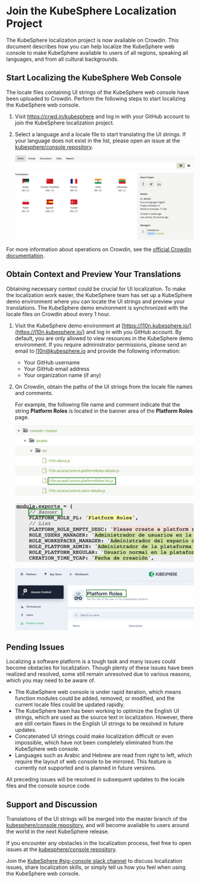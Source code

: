 # Join the KubeSphere Localization Project

The KubeSphere localization project is now available on Crowdin. This document describes how you can help localize the KubeSphere web console to make KubeSphere available to users of all regions, speaking all languages, and from all cultural backgrounds.

## Start Localizing the KubeSphere Web Console

The locale files containing UI strings of the KubeSphere web console have been uploaded to Crowdin. Perform the following steps to start localizing the KubeSphere web console.

1. Visit https://crwd.in/kubesphere and log in with your GitHub account to join the KubeSphere localization project.

2. Select a language and a locale file to start translating the UI strings. If your language does not exist in the list, please open an issue at the [kubesphere/console repository](https://github.com/kubesphere/console/issues).

   ![crowdin-select-langauge](./images/crowdin-select-langauge.png)

For more information about operations on Crowdin, see the [official Crowdin documentation](https://support.crowdin.com/).

## Obtain Context and Preview Your Translations

Obtaining necessary context could be crucial for UI localization. To make the localization work easier, the KubeSphere team has set up a KubeSphere demo environment where you can locate the UI strings and preview your translations. The KubeSphere demo environment is synchronized with the locale files on Crowdin about every 1 hour.

1. Visit the KubeSphere demo environment at [https://l10n.kubesphere.io/](https://l10n.kubesphere.io/) and log in with you GitHub account. By default, you are only allowed to view resources in the KubeSphere demo environment. If you require administrator permissions, please send an email to l10n@kubesphere.io and provide the following information:
   
   * Your GitHub username
   * Your GitHub email address
   * Your organization name (if any)

2. On Crowdin, obtain the paths of the UI strings from the locale file names and comments.

   For example, the following file name and comment indicate that the string **Platform Roles** is located in the banner area of the **Platform Roles** page.

   ![crowdin-file-name](./images/crowdin-file-name.png)

   ![crowdin-comment](./images/crowdin-comment.png)

   ![crowdin-ui-string](./images/crowdin-ui-string.png)

## Pending Issues

Localizing a software platform is a tough task and many issues could become obstacles for localization. Though plenty of these issues have been realized and resolved, some still remain unresolved due to various reasons, which you may need to be aware of.

* The KubeSphere web console is under rapid iteration, which means function modules could be added, removed, or modified, and the current locale files could be updated rapidly.
* The KubeSphere team has been working to optimize the English UI strings, which are used as the source text in localization. However, there are still certain flaws in the English UI strings to be resolved in future updates.
* Concatenated UI strings could make localization difficult or even impossible, which have not been completely eliminated from the KubeSphere web console.
* Languages such as Arabic and Hebrew are read from right to left, which require the layout of web console to be mirrored. This feature is currently not supported and is planned in future versions. 

All preceding issues will be resolved in subsequent updates to the locale files and the console source code.

## Support and Discussion

Translations of the UI strings will be merged into the master branch of the [kubesphere/console repository](https://github.com/kubesphere/console/issues), and will become available to users around the world in the next KubeSphere release.

If you encounter any obstacles in the localization process, feel free to open issues at the [kubesphere/console repository](https://github.com/kubesphere/console/issues).

Join the [KubeSphere #sig-console slack channel](https://kubesphere.slack.com/archives/C010UN5BMRR) to discuss localization issues, share localization skills, or simply tell us how you feel when using the KubeSphere web console.
